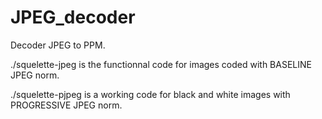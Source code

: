# JPEG_decoder
Decoder JPEG to PPM. 
<p>
./squelette-jpeg is the functionnal code for images coded with BASELINE JPEG norm. 
</p>
<p>
./squelette-pjpeg is a working code for black and white images with PROGRESSIVE JPEG norm. 
</p>
